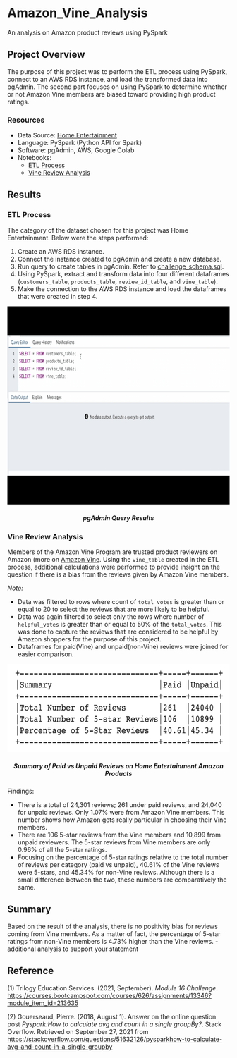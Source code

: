 # Amazon_Vine_Analysis
An analysis on Amazon product reviews using PySpark

## Project Overview
The purpose of this project was to perform the ETL process using PySpark, connect to an AWS RDS instance, and load the transformed data into pgAdmin. The second part focuses on using PySpark to determine whether or not Amazon Vine members are biased toward providing high product ratings.

### Resources
- Data Source: [Home Entertainment](https://s3.amazonaws.com/amazon-reviews-pds/tsv/index.txt)
- Language: PySpark (Python API for Spark)
- Software: pgAdmin, AWS, Google Colab
- Notebooks:
    - [ETL Process](https://github.com/samanthajpv/Amazon_Vine_Analysis/blob/2bb32ae84458af41279d6ab55b55706777c35618/Amazon_Reviews_ETL.ipynb)
    - [Vine Review Analysis](https://github.com/samanthajpv/Amazon_Vine_Analysis/blob/977b086ee3ae1411bad4fa0c2e042b0d6fd48cb7/Vine_Review_Analysis.ipynb)

## Results
### ETL Process
The category of the dataset chosen for this project was Home Entertainment. Below were the steps performed:

   1. Create an AWS RDS instance.
   2. Connect the instance created to pgAdmin and create a new database.
   3. Run query to create tables in pgAdmin. Refer to [challenge_schema.sql](https://github.com/samanthajpv/Amazon_Vine_Analysis/blob/977b086ee3ae1411bad4fa0c2e042b0d6fd48cb7/challenge_schema.sql).
   4. Using PySpark, extract and transform data into four different dataframes (```customers_table```, ```products_table```, ```review_id_table```, and ```vine_table```). 
   5. Make the connection to the AWS RDS instance and load the dataframes that were created in step 4.
<p align="middle">
    <img src="https://github.com/samanthajpv/Amazon_Vine_Analysis/blob/2bb32ae84458af41279d6ab55b55706777c35618/Images/ETL.gif" width="800" height="450"/>
    <h5 align="center">pgAdmin Query Results</h5>
</p>

### Vine Review Analysis
Members of the Amazon Vine Program are trusted product reviewers on Amazon (more on [Amazon Vine](https://www.amazon.com/gp/vine/help). Using the ```vine_table``` created in the ETL process, additional calculations were performed to provide insight on the question if there is a bias from the reviews given by Amazon Vine members.

*Note:*
- Data was filtered to rows where count of ```total_votes``` is greater than or equal to 20 to select the reviews that are more likely to be helpful.
- Data was again filtered to select only the rows where number of ```helpful_votes``` is greater than or equal to 50% of the ```total_votes```. This was done to capture the reviews that are considered to be helpful by Amazon shoppers for the purpose of this project.
- Dataframes for paid(Vine) and unpaid(non-Vine) reviews were joined for easier comparison.

<p align="middle">
    <img src="https://github.com/samanthajpv/Amazon_Vine_Analysis/blob/977b086ee3ae1411bad4fa0c2e042b0d6fd48cb7/Images/Vine%20Analysis.png" width="600" height="200"/>
    <h5 align="center">Summary of Paid vs Unpaid Reviews on Home Entertainment Amazon Products</h5>
</p>

Findings:
- There is a total of 24,301 reviews; 261 under paid reviews, and 24,040 for unpaid reviews. Only 1.07% were from Amazon Vine members. This number shows how Amazon gets really particular in choosing their Vine members. 
- There are 106 5-star reviews from the Vine members and 10,899 from unpaid reviewers. The 5-star reviews from Vine members are only 0.96% of all the 5-star ratings.
- Focusing on the percentage of 5-star ratings relative to the total number of reviews per category (paid vs unpaid), 40.61% of the Vine reviews were 5-stars, and 45.34% for non-Vine reviews. Although there is a small difference between the two, these numbers are comparatively the same. 

## Summary

Based on the result of the analysis, there is no positivity bias for reviews coming from Vine members. As a matter of fact, the percentage of 5-star ratings from non-Vine members is 4.73% higher than the Vine reviews. -additional analysis to support your statement

## Reference
(1) Trilogy Education Services. (2021, September). *Module 16 Challenge*. https://courses.bootcampspot.com/courses/626/assignments/13346?module_item_id=213635

(2) Gouerseaud, Pierre. (2018, August 1). Answer on the online question post *Pyspark:How to calculate avg and count in a single groupBy?*. Stack Overflow. Retrieved on September 27, 2021 from https://stackoverflow.com/questions/51632126/pysparkhow-to-calculate-avg-and-count-in-a-single-groupby
